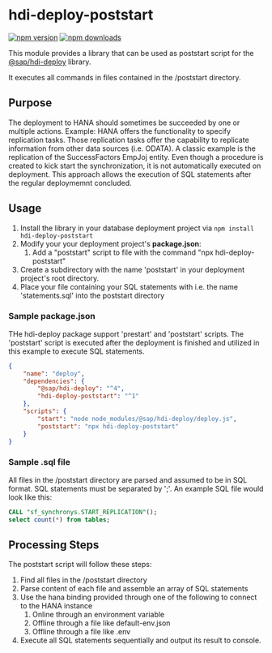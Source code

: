 # hdi-deploy-poststart
[![npm version](https://badge.fury.io/js/hdi-deploy-poststart.svg)](https://badge.fury.io/js/exec-below)
[![npm downloads](https://img.shields.io/npm/dm/hdi-deploy-poststart)](https://www.npmjs.com/package/exec-below)

This module provides a library that can be used as poststart script for the [@sap/hdi-deploy](https://www.npmjs.com/package/@sap/hdi-deploy) library.

It executes all commands in files contained in the /poststart directory.


## Purpose
The deployment to HANA should sometimes be succeeded by one or multiple actions. 
Example: HANA offers the functionality to specify replication tasks. Those replication tasks offer the capability to replicate information from other data sources (i.e. ODATA). A classic example is the replication of the SuccessFactors EmpJoj entity. Even though a procedure is created to kick start the synchronization, it is not automatically executed on deployment. This approach allows the execution of SQL statements after the regular deploymemnt concluded.

## Usage
1. Install the library in your database deployment project via `npm install hdi-deploy-poststart`
2. Modify your your deployment project's **package.json**: 
    1. Add a "poststart" script to file with the command "npx hdi-deploy-poststart"
3. Create a subdirectory with the name 'poststart' in your deployment project's root directory.
4. Place your file containing your SQL statements with i.e. the name 'statements.sql' into the poststart directory

### Sample package.json
THe hdi-deploy package support 'prestart' and 'poststart' scripts. The 'poststart' script is executed after the deployment is finished and utilized in this example to execute SQL statements. 
```json
{
    "name": "deploy",
    "dependencies": {
        "@sap/hdi-deploy": "^4",
        "hdi-deploy-poststart": "^1"
    },
    "scripts": {
        "start": "node node_modules/@sap/hdi-deploy/deploy.js",
        "poststart": "npx hdi-deploy-poststart" 
    }
}
```

### Sample .sql file 
All files in the /poststart directory are parsed and assumed to be in SQL format. SQL statements must be separated by ';'. An example SQL file would look like this: 
```sql  
CALL "sf_synchronys.START_REPLICATION"();
select count(*) from tables;
```

## Processing Steps
The poststart script will follow these steps: 
1. Find all files in the /poststart directory
2. Parse content of each file and assemble an array of SQL statements
3. Use the hana binding provided through one of the following to connect to the HANA instance
    1. Online through an environment variable 
    2. Offline through a file like default-env.json
    3. Offline through a file like .env
4. Execute all SQL statements sequentially and output its result to console.
